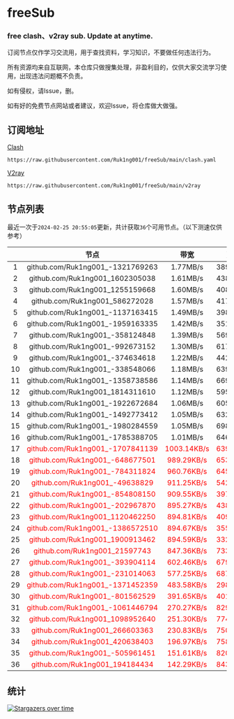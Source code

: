 # freeSub
### free clash、v2ray sub. Update at anytime.

订阅节点仅作学习交流用，用于查找资料，学习知识，不要做任何违法行为。

所有资源均来自互联网，本仓库只做搜集处理，非盈利目的，仅供大家交流学习使用，出现违法问题概不负责。

如有侵权，请Issue，删。

如有好的免费节点网站或者建议，欢迎Issue，将仓库做大做强。

## 订阅地址
[Clash](https://raw.githubusercontent.com/Ruk1ng001/freeSub/main/clash.yaml)
```
https://raw.githubusercontent.com/Ruk1ng001/freeSub/main/clash.yaml
```
[V2ray](https://raw.githubusercontent.com/Ruk1ng001/freeSub/main/v2ray)
```
https://raw.githubusercontent.com/Ruk1ng001/freeSub/main/v2ray
```

## 节点列表

最近一次于`2024-02-25 20:55:05`更新，共计获取`36`个可用节点。（以下测速仅供参考）

|  | 节点 | 带宽 | 延迟 |
|:-:|:--:|:--:|:--:|
 | 1 | github.com/Ruk1ng001_-1321769263 | 1.77MB/s | 389.00ms |
 | 2 | github.com/Ruk1ng001_1602305038 | 1.61MB/s | 438.00ms |
 | 3 | github.com/Ruk1ng001_1255159668 | 1.60MB/s | 408.00ms |
 | 4 | github.com/Ruk1ng001_586272028 | 1.57MB/s | 417.00ms |
 | 5 | github.com/Ruk1ng001_-1137163415 | 1.49MB/s | 398.00ms |
 | 6 | github.com/Ruk1ng001_-1959163335 | 1.42MB/s | 351.00ms |
 | 7 | github.com/Ruk1ng001_-358124848 | 1.39MB/s | 569.00ms |
 | 8 | github.com/Ruk1ng001_-992673152 | 1.30MB/s | 617.00ms |
 | 9 | github.com/Ruk1ng001_-374634618 | 1.22MB/s | 442.00ms |
 | 10 | github.com/Ruk1ng001_-338548066 | 1.18MB/s | 639.00ms |
 | 11 | github.com/Ruk1ng001_-1358738586 | 1.14MB/s | 669.00ms |
 | 12 | github.com/Ruk1ng001_1814311610 | 1.12MB/s | 595.00ms |
 | 13 | github.com/Ruk1ng001_-1922672684 | 1.06MB/s | 605.00ms |
 | 14 | github.com/Ruk1ng001_-1492773412 | 1.05MB/s | 632.00ms |
 | 15 | github.com/Ruk1ng001_-1980284559 | 1.05MB/s | 698.00ms |
 | 16 | github.com/Ruk1ng001_-1785388705 | 1.01MB/s | 646.00ms |
 | 17 | <font color=red>github.com/Ruk1ng001_-1707841139</font> | <font color=red>1003.14KB/s</font> | <font color=red>639.00ms</font> |
 | 18 | <font color=red>github.com/Ruk1ng001_-648677501</font> | <font color=red>989.29KB/s</font> | <font color=red>653.00ms</font> |
 | 19 | <font color=red>github.com/Ruk1ng001_-784311824</font> | <font color=red>960.76KB/s</font> | <font color=red>645.00ms</font> |
 | 20 | <font color=red>github.com/Ruk1ng001_-49638829</font> | <font color=red>911.25KB/s</font> | <font color=red>542.00ms</font> |
 | 21 | <font color=red>github.com/Ruk1ng001_-854808150</font> | <font color=red>909.55KB/s</font> | <font color=red>397.00ms</font> |
 | 22 | <font color=red>github.com/Ruk1ng001_-202967870</font> | <font color=red>895.27KB/s</font> | <font color=red>438.00ms</font> |
 | 23 | <font color=red>github.com/Ruk1ng001_1120462250</font> | <font color=red>894.81KB/s</font> | <font color=red>409.00ms</font> |
 | 24 | <font color=red>github.com/Ruk1ng001_-1386572510</font> | <font color=red>894.67KB/s</font> | <font color=red>355.00ms</font> |
 | 25 | <font color=red>github.com/Ruk1ng001_1900913462</font> | <font color=red>894.59KB/s</font> | <font color=red>332.00ms</font> |
 | 26 | <font color=red>github.com/Ruk1ng001_21597743</font> | <font color=red>847.36KB/s</font> | <font color=red>733.00ms</font> |
 | 27 | <font color=red>github.com/Ruk1ng001_-393904114</font> | <font color=red>602.46KB/s</font> | <font color=red>679.00ms</font> |
 | 28 | <font color=red>github.com/Ruk1ng001_-231014063</font> | <font color=red>577.25KB/s</font> | <font color=red>687.00ms</font> |
 | 29 | <font color=red>github.com/Ruk1ng001_-1371452359</font> | <font color=red>483.58KB/s</font> | <font color=red>298.00ms</font> |
 | 30 | <font color=red>github.com/Ruk1ng001_-801562529</font> | <font color=red>391.65KB/s</font> | <font color=red>401.00ms</font> |
 | 31 | <font color=red>github.com/Ruk1ng001_-1061446794</font> | <font color=red>270.27KB/s</font> | <font color=red>829.00ms</font> |
 | 32 | <font color=red>github.com/Ruk1ng001_1098952640</font> | <font color=red>251.30KB/s</font> | <font color=red>774.00ms</font> |
 | 33 | <font color=red>github.com/Ruk1ng001_266603363</font> | <font color=red>230.83KB/s</font> | <font color=red>750.00ms</font> |
 | 34 | <font color=red>github.com/Ruk1ng001_420638403</font> | <font color=red>196.97KB/s</font> | <font color=red>758.00ms</font> |
 | 35 | <font color=red>github.com/Ruk1ng001_-505961451</font> | <font color=red>151.61KB/s</font> | <font color=red>820.00ms</font> |
 | 36 | <font color=red>github.com/Ruk1ng001_194184434</font> | <font color=red>142.29KB/s</font> | <font color=red>843.00ms</font> |


## 统计

[![Stargazers over time](https://starchart.cc/Ruk1ng001/freeSub.svg)](https://starchart.cc/Ruk1ng001/freeSub)